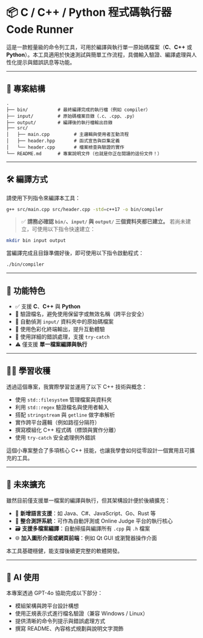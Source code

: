 # 📦 C / C++ / Python 程式碼執行器 Code Runner

這是一款輕量級的命令列工具，可用於編譯與執行單一原始碼檔案（**C**、**C++** 或 **Python**）。本工具適用於快速測試與簡單工作流程，具備輸入驗證、編譯處理與人性化提示與錯誤訊息等功能。

---

## 📁 專案結構

```
.
├── bin/           # 最終編譯完成的執行檔（例如 compiler）
├── input/         # 原始碼檔案目錄（.c、.cpp、.py）
├── output/        # 編譯後的執行檔輸出目錄
├── src/
│   ├── main.cpp         # 主邏輯與使用者互動流程
│   ├── header.hpp       # 函式宣告與巨集定義
│   └── header.cpp       # 檔案檢查與驗證的實作
└── README.md      # 專案說明文件（也就是你正在閱讀的這份文件！）
```

---

## 🛠️ 編譯方式

請使用下列指令來編譯本工具：

```bash
g++ src/main.cpp src/header.cpp -std=c++17 -o bin/compiler
```

> ✅ **請務必確認 `bin/`、`input/` 與 `output/` 三個資料夾都已建立。** 若尚未建立，可使用以下指令快速建立：

```bash
mkdir bin input output
```

當編譯完成且目錄準備好後，即可使用以下指令啟動程式：

```bash
./bin/compiler
```

---

## 🚀 功能特色

* ✅ 支援 **C**、**C++** 與 **Python**
* 🧠 驗證檔名，避免使用保留字或無效名稱（跨平台安全）
* 📂 自動偵測 `input/` 資料夾中的原始碼檔案
* 🎨 使用色彩化終端輸出，提升互動體驗
* 🔐 使用詳細的錯誤處理，支援 `try-catch`
* ⚠️ 僅支援 **單一檔案編譯與執行**

---

## 🧑‍💻 學習收穫

透過這個專案，我實際學習並運用了以下 C++ 技術與概念：

* 使用 `std::filesystem` 管理檔案與資料夾
* 利用 `std::regex` 驗證檔名與使用者輸入
* 搭配 `stringstream` 與 `getline` 做字串解析
* 實作跨平台邏輯（例如路徑分隔符）
* 撰寫模組化 C++ 程式碼（標頭與實作分離）
* 使用 `try-catch` 安全處理例外錯誤

這個小專案整合了多項核心 C++ 技能，也讓我學會如何從零設計一個實用且可擴充的工具。

---

## 🔮 未來擴充

雖然目前僅支援單一檔案的編譯與執行，但其架構設計便於後續擴充：

* 🔧 **新增語言支援**：如 Java、C#、JavaScript、Go、Rust 等
* 🧪 **整合測評系統**：可作為自動評測或 Online Judge 平台的執行核心
* 🗃️ **支援多檔案編譯**：自動掃描與編譯所有 `.cpp` 與 `.h` 檔案
* 🌐 **加入圖形介面或網頁前端**：例如 Qt GUI 或瀏覽器操作介面

本工具基礎穩健，能支撐後續更完整的軟體開發。

---

## 📌 AI 使用

本專案透過 GPT-4o 協助完成以下部分：

* 模組架構與跨平台設計構想
* 使用正規表示式進行檔名驗證（兼容 Windows / Linux）
* 提供清晰的命令列提示與錯誤處理方式
* 撰寫 README、內容格式規劃與說明文字潤飾
